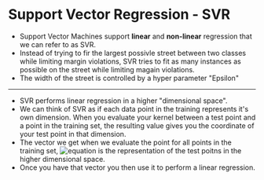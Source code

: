 # Support Vector Regression - SVR

- Support Vector Machines support **linear** and **non-linear** regression that we can refer to as SVR.
- Instead of trying to fir the largest possivle street between two classes while limiting margin violations, SVR tries to fit as many instances as possible on the street while limiting magain violations.
- The width of the street is controlled by a hyper parameter "Epsilon"

----------

- SVR performs linear regression in a higher "dimensional space".
- We can think of SVR as if each data point in the training represents it's own dimension. When you evaluate your kernel between a test point and a point in the training set, the resulting value gives you the coordinate of your test point in that dimension.
- The vector we get when we evaluate the point for all points in the training set, ![equation](http://www.sciweavers.org/upload/Tex2Img_1575307610/render.png) is the representation of the test poitns in the higher dimensional space.
- Once you have that vector you then use it to perform a linear regression.
